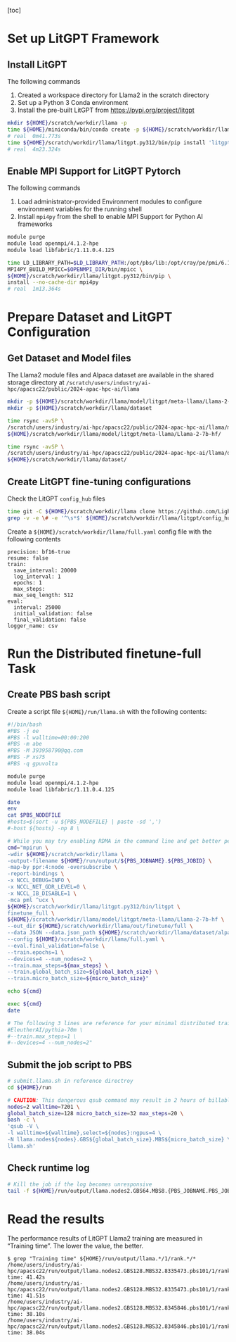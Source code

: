 [toc]

# Set up LitGPT Framework

## Install LitGPT

The following commands

1. Created a workspace directory for Llama2 in the scratch directory
2. Set up a Python 3 Conda environment
3. Install the pre-built LitGPT from https://pypi.org/project/litgpt 

```bash
mkdir ${HOME}/scratch/workdir/llama -p
time ${HOME}/miniconda/bin/conda create -p ${HOME}/scratch/workdir/llama/litgpt.py312 python=3.12 -y
# real	0m41.773s
time ${HOME}/scratch/workdir/llama/litgpt.py312/bin/pip install 'litgpt[all]'==0.4.12
# real	4m23.324s
```

## Enable MPI Support for LitGPT Pytorch

The following commands

1. Load administrator-provided Environment modules to configure environment variables for the running shell
2. Install `mpi4py` from the shell to enable MPI Support for Python AI frameworks

```bash
module purge
module load openmpi/4.1.2-hpe
module load libfabric/1.11.0.4.125

time LD_LIBRARY_PATH=$LD_LIBRARY_PATH:/opt/pbs/lib:/opt/cray/pe/pmi/6.1.1/lib:/opt/cray/pe/lib64:/lib64 \
MPI4PY_BUILD_MPICC=$OPENMPI_DIR/bin/mpicc \
${HOME}/scratch/workdir/llama/litgpt.py312/bin/pip \
install --no-cache-dir mpi4py
# real	1m13.364s
```

# Prepare Dataset and LitGPT Configuration

## Get Dataset and Model files

The Llama2 module files and Alpaca dataset are available in the shared storage directory at `/scratch/users/industry/ai-hpc/apacsc22/public/2024-apac-hpc-ai/llama`

```bash
mkdir -p ${HOME}/scratch/workdir/llama/model/litgpt/meta-llama/Llama-2-7b-hf
mkdir -p ${HOME}/scratch/workdir/llama/dataset

time rsync -avSP \
/scratch/users/industry/ai-hpc/apacsc22/public/2024-apac-hpc-ai/llama/model/litgpt/meta-llama/Llama-2-7b-hf/ \
${HOME}/scratch/workdir/llama/model/litgpt/meta-llama/Llama-2-7b-hf/

time rsync -avSP \
/scratch/users/industry/ai-hpc/apacsc22/public/2024-apac-hpc-ai/llama/dataset/ \
${HOME}/scratch/workdir/llama/dataset/
```

## Create LitGPT fine-tuning configurations

Check the LitGPT `config_hub` files

```bash
time git -C ${HOME}/scratch/workdir/llama clone https://github.com/Lightning-AI/litgpt
grep -v -e \# -e '^\s*$' ${HOME}/scratch/workdir/llama/litgpt/config_hub/finetune/llama-2-7b/full.yaml
```

Create a `${HOME}/scratch/workdir/llama/full.yaml` config file with the following contents

```
precision: bf16-true
resume: false
train:
  save_interval: 20000
  log_interval: 1
  epochs: 1
  max_steps:
  max_seq_length: 512
eval:
  interval: 25000
  initial_validation: false
  final_validation: false
logger_name: csv
```

# Run the Distributed finetune-full Task

## Create PBS bash script

Create a script file `${HOME}/run/llama.sh` with the following contents:

```bash
#!/bin/bash
#PBS -j oe
#PBS -l walltime=00:00:200
#PBS -m abe
#PBS -M 393958790@qq.com
#PBS -P xs75
#PBS -q gpuvolta

module purge
module load openmpi/4.1.2-hpe
module load libfabric/1.11.0.4.125

date
env
cat $PBS_NODEFILE
#hosts=$(sort -u ${PBS_NODEFILE} | paste -sd ',')
#-host ${hosts} -np 8 \

# While you may try enabling RDMA in the command line and get better performance, a quick way to achieve a workable distributed training is to disable it..
cmd="mpirun \
-wdir ${HOME}/scratch/workdir/llama \
-output-filename ${HOME}/run/output/${PBS_JOBNAME}.${PBS_JOBID} \
-map-by ppr:4:node -oversubscribe \
-report-bindings \
-x NCCL_DEBUG=INFO \
-x NCCL_NET_GDR_LEVEL=0 \
-x NCCL_IB_DISABLE=1 \
-mca pml ^ucx \
${HOME}/scratch/workdir/llama/litgpt.py312/bin/litgpt \
finetune_full \
${HOME}/scratch/workdir/llama/model/litgpt/meta-llama/Llama-2-7b-hf \
--out_dir ${HOME}/scratch/workdir/llama/out/finetune/full \
--data JSON --data.json_path ${HOME}/scratch/workdir/llama/dataset/alpaca1024 \
--config ${HOME}/scratch/workdir/llama/full.yaml \
--eval.final_validation=false \
--train.epochs=1 \
--devices=4 --num_nodes=2 \
--train.max_steps=${max_steps} \
--train.global_batch_size=${global_batch_size} \
--train.micro_batch_size=${micro_batch_size}"

echo ${cmd}

exec ${cmd}
date

# The following 3 lines are reference for your minimal distributed training trials
#EleutherAI/pythia-70m \
#--train.max_steps=1 \
#--devices=4 --num_nodes=2"
```

## Submit the job script to PBS

```bash
# submit.llama.sh in reference directroy
cd ${HOME}/run

# CAUTION: This dangerous qsub command may result in 2 hours of billable time with no useful output for inexperienced users
nodes=2 walltime=7201 \
global_batch_size=128 micro_batch_size=32 max_steps=20 \
bash -c \
'qsub -V \
-l walltime=${walltime},select=${nodes}:ngpus=4 \
-N llama.nodes${nodes}.GBS${global_batch_size}.MBS${micro_batch_size} \
llama.sh'
```

## Check runtime log

```bash
# Kill the job if the log becomes unresponsive
tail -f ${HOME}/run/output/llama.nodes2.GBS64.MBS8.{PBS_JOBNAME.PBS_JOBID}.pbs-101/1/rank.*/std*
```

# Read the results

The performance results of LitGPT Llama2 training are measured in “Training time”. The lower the value, the better.

```
$ grep "Training time" ${HOME}/run/output/llama.*/1/rank.*/*
/home/users/industry/ai-hpc/apacsc22/run/output/llama.nodes2.GBS128.MBS32.8335473.pbs101/1/rank.0/stdout:Training time: 41.42s
/home/users/industry/ai-hpc/apacsc22/run/output/llama.nodes2.GBS128.MBS32.8335473.pbs101/1/rank.4/stdout:Training time: 41.51s
/home/users/industry/ai-hpc/apacsc22/run/output/llama.nodes2.GBS128.MBS32.8345846.pbs101/1/rank.0/stdout:Training time: 38.10s
/home/users/industry/ai-hpc/apacsc22/run/output/llama.nodes2.GBS128.MBS32.8345846.pbs101/1/rank.4/stdout:Training time: 38.04s
```
